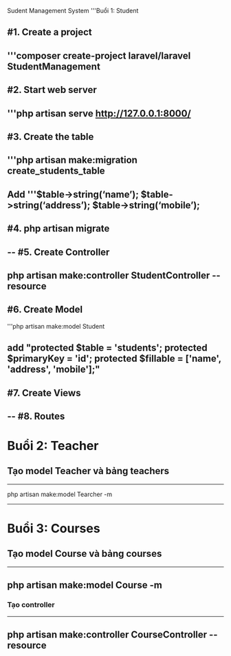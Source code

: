 Sudent Management System
'''Buổi 1: Student

#1. Create a project
--
'''composer create-project laravel/laravel StudentManagement
--
#2. Start web server 
--
'''php artisan serve
http://127.0.0.1:8000/
--
#3. Create the table 
--
'''php artisan make:migration create_students_table
--
Add
            '''$table->string(‘name’);
            $table->string(‘address’);
            $table->string(‘mobile’);
--

#4. php artisan migrate
--
--
#5. Create Controller
--
php artisan make:controller StudentController --resource
--
#6. Create Model
--
'''php artisan make:model Student

add
    "protected $table = 'students';
    protected $primaryKey = 'id';
    protected $fillable = ['name', 'address', 'mobile'];"
--

#7. Create Views
--
--
#8. Routes
--

# Buổi 2: Teacher
## Tạo model Teacher và bảng teachers
---
php artisan make:model Tearcher -m

---

# Buổi 3: Courses
## Tạo model Course và bảng courses

---
php artisan make:model Course -m
---
### Tạo controller
---
php artisan make:controller CourseController --resource
---





